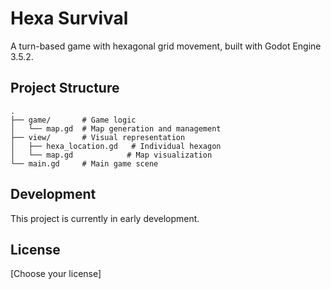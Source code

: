 # Hexa Survival

A turn-based game with hexagonal grid movement, built with Godot Engine 3.5.2.

## Project Structure

```
.
├── game/       # Game logic
│   └── map.gd  # Map generation and management
├── view/       # Visual representation
│   ├── hexa_location.gd   # Individual hexagon
│   └── map.gd            # Map visualization
└── main.gd     # Main game scene
```

## Development

This project is currently in early development.

## License

[Choose your license]
